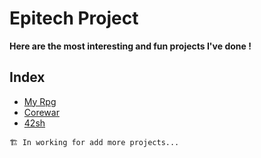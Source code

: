 # Epitech Project

**Here are the most interesting and fun projects I've done !**

## Index

- [My Rpg](https://github.com/0yco/Epitech/tree/master/RPG)
- [Corewar](https://github.com/0yco/Epitech/tree/master/Corewar)
- [42sh](https://github.com/0yco/Epitech/tree/master/42sh)

`🏗️ In working for add more projects...`